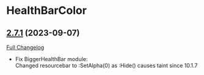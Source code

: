 # HealthBarColor

## [2.7.1](https://github.com/Slothpala/HealthBarColor/tree/2.7.1) (2023-09-07)
[Full Changelog](https://github.com/Slothpala/HealthBarColor/compare/2.7.0...2.7.1) 

- Fix BiggerHealthBar module:  
    Changed resourcebar to :SetAlpha(0) as :Hide() causes taint since 10.1.7  
